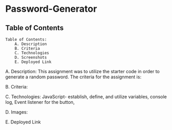# Password-Generator

## Table of Contents
    Table of Contents:
        A. Description
        B. Criteria
        C. Technologies
        D. Screenshots
        E. Deployed Link

A. Description:
    This assignment was to utilize the starter code in order to generate a random password. The criteria for the assignment is: 

B. Criteria:


C. Technologies:
    JavaScript- establish, define, and utilize variables, console log, Event listener for the button, 

D. Images:

E. Deployed Link